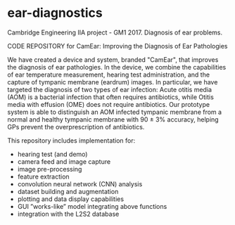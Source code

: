 # ear-diagnostics
Cambridge Engineering IIA project - GM1 2017. Diagnosis of ear problems.

CODE REPOSITORY for CamEar: Improving the Diagnosis of Ear Pathologies

We have created a device and system, branded "CamEar", that improves the diagnosis of ear pathologies. In the device, we combine the capabilities of ear temperature measurement, hearing test administration, and the capture of tympanic membrane (eardrum) images. In particular, we have targeted the diagnosis of two types of ear infection: Acute otitis media (AOM) is a bacterial infection that often requires antibiotics, while Otitis media with effusion (OME) does not require antibiotics. Our prototype system is able to distinguish an AOM infected tympanic membrane from a normal and healthy tympanic membrane with 90 ± 3% accuracy, helping GPs prevent the overprescription of antibiotics.

This repository includes implementation for:
  - hearing test (and demo)
  - camera feed and image capture
  - image pre-processing
  - feature extraction
  - convolution neural network (CNN) analysis
  - dataset building and augmentation
  - plotting and data display capabilities
  - GUI ”works-like” model integrating above functions
  - integration with the L2S2 database

